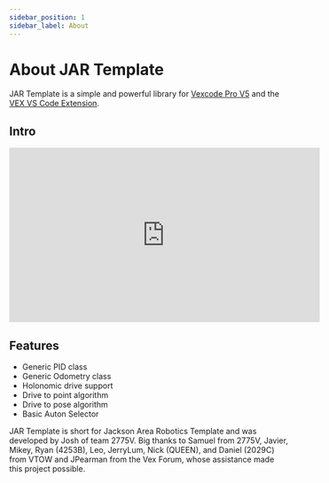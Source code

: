 ```yaml
---
sidebar_position: 1
sidebar_label: About
---
```


# About JAR Template

JAR Template is a simple and powerful library for [Vexcode Pro V5](https://www.vexrobotics.com/vexcode/pro-v5) and the [VEX VS Code Extension](https://www.vexrobotics.com/vexcode/vscode-extension).

## Intro

<iframe width="560" height="315" src="https://www.youtube.com/embed/4HUZV4bqKJ0" title="YouTube video player" frameborder="0" allow="accelerometer; autoplay; clipboard-write; encrypted-media; gyroscope; picture-in-picture; web-share" allowfullscreen></iframe>

## Features
- Generic PID class
- Generic Odometry class
- Holonomic drive support
- Drive to point algorithm
- Drive to pose algorithm
- Basic Auton Selector

JAR Template is short for Jackson Area Robotics Template and was developed by Josh of team 2775V. Big thanks to Samuel from 2775V, Javier, Mikey, Ryan (4253B), Leo, JerryLum, Nick (QUEEN), and Daniel (2029C) from VTOW and JPearman from the Vex Forum, whose assistance made this project possible.